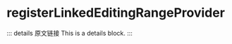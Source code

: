 # registerLinkedEditingRangeProvider
        
::: details 原文链接
This is a details block.
:::
        